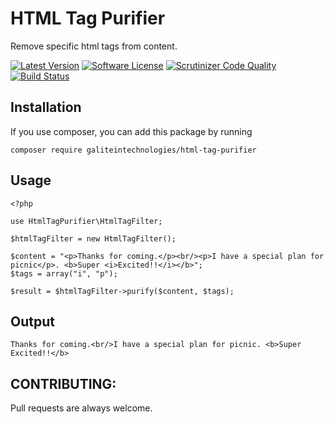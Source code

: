# HTML Tag Purifier
Remove specific html tags from content.

[![Latest Version](https://img.shields.io/packagist/v/nexuslinkservices/html-tag-purifier.svg?style=flat-square)](https://packagist.org/packages/nexuslinkservices/html-tag-purifier)
[![Software License](http://img.shields.io/badge/license-MIT-brightgreen.svg?style=flat-square)](LICENSE)
[![Scrutinizer Code Quality](https://scrutinizer-ci.com/g/nexuslinkservices/html-tag-purifier/badges/quality-score.png?b=master)](https://scrutinizer-ci.com/g/nexuslinkservices/html-tag-purifier/?branch=master)
[![Build Status](https://scrutinizer-ci.com/g/nexuslinkservices/html-tag-purifier/badges/build.png?b=master)](https://scrutinizer-ci.com/g/nexuslinkservices/html-tag-purifier/build-status/master)

## Installation

If you use composer, you can add this package by running 

````
composer require galiteintechnologies/html-tag-purifier
````

## Usage

```
<?php

use HtmlTagPurifier\HtmlTagFilter;

$htmlTagFilter = new HtmlTagFilter();
        
$content = "<p>Thanks for coming.</p><br/><p>I have a special plan for picnic</p>. <b>Super <i>Excited!!</i></b>";
$tags = array("i", "p");

$result = $htmlTagFilter->purify($content, $tags);
```

## Output

```
Thanks for coming.<br/>I have a special plan for picnic. <b>Super Excited!!</b>
```

## CONTRIBUTING:

Pull requests are always welcome.
